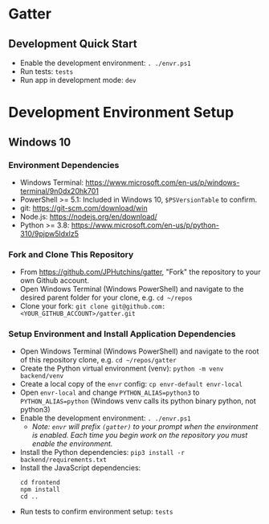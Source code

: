 # Gatter

## Development Quick Start

* Enable the development environment: `. ./envr.ps1`
* Run tests: `tests`
* Run app in development mode: `dev`

# Development Environment Setup

## Windows 10

### Environment Dependencies

* Windows Terminal: https://www.microsoft.com/en-us/p/windows-terminal/9n0dx20hk701
* PowerShell >= 5.1: Included in Windows 10, `$PSVersionTable` to confirm.
* git: https://git-scm.com/download/win
* Node.js: https://nodejs.org/en/download/
* Python >= 3.8: https://www.microsoft.com/en-us/p/python-310/9pjpw5ldxlz5

### Fork and Clone This Repository

* From https://github.com/JPHutchins/gatter, "Fork" the repository to your own Github account.
* Open Windows Terminal (Windows PowerShell) and navigate to the desired parent folder for your clone, e.g. `cd ~/repos`
* Clone your fork: `git clone git@github.com:<YOUR_GITHUB_ACCOUNT>/gatter.git`

### Setup Environment and Install Application Dependencies

* Open Windows Terminal (Windows PowerShell) and navigate to the root of this repository clone, e.g. `cd ~/repos/gatter`
* Create the Python virtual environment (venv): `python -m venv backend/venv`
* Create a local copy of the `envr` config: `cp envr-default envr-local`
* Open `envr-local` and change `PYTHON_ALIAS=python3` to `PYTHON_ALIAS=python` (Windows venv calls its python binary python, not python3)
* Enable the development environment: `. ./envr.ps1`  
  * *Note: `envr` will prefix `(gatter)` to your prompt when the environment is enabled.  Each time you begin work on the repository you must enable the environment.*
* Install the Python dependencies: `pip3 install -r backend/requirements.txt`
* Install the JavaScript dependencies: 
    ```
    cd frontend
    npm install
    cd ..
    ```
* Run tests to confirm environment setup: `tests`

